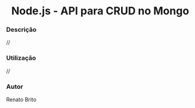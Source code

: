 <h1 align="center">Node.js - API para CRUD no Mongo</h1>

### Descrição
//


### Utilização
//


### Autor
Renato Brito